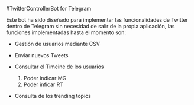#TwitterControllerBot for Telegram

Este bot ha sido diseñado para implementar las funcionalidades de Twitter dentro de Telegram sin necesidad de salir de la propia aplicación, las funciones implementadas hasta el momento son:

* Gestión de usuarios mediante CSV
* Enviar nuevos Tweets
* Consultar el Timeine de los usuarios
    1. Poder indicar MG 
    2. Poder inficar RT
    
* Consulta de los trending topics 
